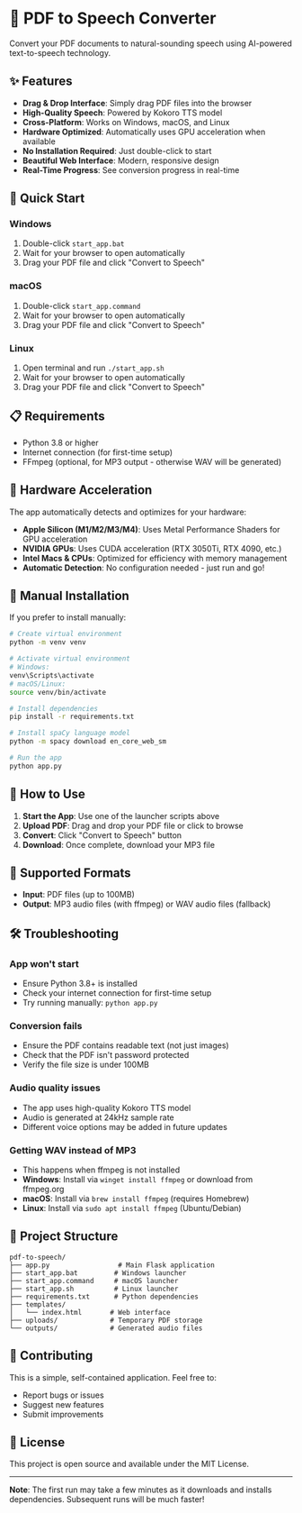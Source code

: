 # 🎵 PDF to Speech Converter

Convert your PDF documents to natural-sounding speech using AI-powered text-to-speech technology.

## ✨ Features

- **Drag & Drop Interface**: Simply drag PDF files into the browser
- **High-Quality Speech**: Powered by Kokoro TTS model
- **Cross-Platform**: Works on Windows, macOS, and Linux
- **Hardware Optimized**: Automatically uses GPU acceleration when available
- **No Installation Required**: Just double-click to start
- **Beautiful Web Interface**: Modern, responsive design
- **Real-Time Progress**: See conversion progress in real-time

## 🚀 Quick Start

### Windows
1. Double-click `start_app.bat`
2. Wait for your browser to open automatically
3. Drag your PDF file and click "Convert to Speech"

### macOS
1. Double-click `start_app.command`
2. Wait for your browser to open automatically
3. Drag your PDF file and click "Convert to Speech"

### Linux
1. Open terminal and run `./start_app.sh`
2. Wait for your browser to open automatically
3. Drag your PDF file and click "Convert to Speech"

## 📋 Requirements

- Python 3.8 or higher
- Internet connection (for first-time setup)
- FFmpeg (optional, for MP3 output - otherwise WAV will be generated)

## 🚀 Hardware Acceleration

The app automatically detects and optimizes for your hardware:

- **Apple Silicon (M1/M2/M3/M4)**: Uses Metal Performance Shaders for GPU acceleration
- **NVIDIA GPUs**: Uses CUDA acceleration (RTX 3050Ti, RTX 4090, etc.)
- **Intel Macs & CPUs**: Optimized for efficiency with memory management
- **Automatic Detection**: No configuration needed - just run and go!

## 🔧 Manual Installation

If you prefer to install manually:

```bash
# Create virtual environment
python -m venv venv

# Activate virtual environment
# Windows:
venv\Scripts\activate
# macOS/Linux:
source venv/bin/activate

# Install dependencies
pip install -r requirements.txt

# Install spaCy language model
python -m spacy download en_core_web_sm

# Run the app
python app.py
```

## 📱 How to Use

1. **Start the App**: Use one of the launcher scripts above
2. **Upload PDF**: Drag and drop your PDF file or click to browse
3. **Convert**: Click "Convert to Speech" button
4. **Download**: Once complete, download your MP3 file

## 🎯 Supported Formats

- **Input**: PDF files (up to 100MB)
- **Output**: MP3 audio files (with ffmpeg) or WAV audio files (fallback)

## 🛠️ Troubleshooting

### App won't start
- Ensure Python 3.8+ is installed
- Check your internet connection for first-time setup
- Try running manually: `python app.py`

### Conversion fails
- Ensure the PDF contains readable text (not just images)
- Check that the PDF isn't password protected
- Verify the file size is under 100MB

### Audio quality issues
- The app uses high-quality Kokoro TTS model
- Audio is generated at 24kHz sample rate
- Different voice options may be added in future updates

### Getting WAV instead of MP3
- This happens when ffmpeg is not installed
- **Windows**: Install via `winget install ffmpeg` or download from ffmpeg.org
- **macOS**: Install via `brew install ffmpeg` (requires Homebrew)
- **Linux**: Install via `sudo apt install ffmpeg` (Ubuntu/Debian)

## 📁 Project Structure

```
pdf-to-speech/
├── app.py                 # Main Flask application
├── start_app.bat         # Windows launcher
├── start_app.command     # macOS launcher
├── start_app.sh          # Linux launcher
├── requirements.txt      # Python dependencies
├── templates/
│   └── index.html       # Web interface
├── uploads/             # Temporary PDF storage
└── outputs/             # Generated audio files
```

## 🤝 Contributing

This is a simple, self-contained application. Feel free to:
- Report bugs or issues
- Suggest new features
- Submit improvements

## 📄 License

This project is open source and available under the MIT License.

---

**Note**: The first run may take a few minutes as it downloads and installs dependencies. Subsequent runs will be much faster!